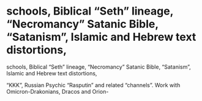 # schools, Biblical “Seth” lineage, “Necromancy” Satanic Bible, “Satanism”, Islamic and Hebrew text distortions,

schools, Biblical “Seth” lineage, “Necromancy” Satanic Bible, “Satanism”, Islamic and Hebrew text distortions,



“KKK”, Russian Psychic “Rasputin” and related “channels”. Work with Omicron-Drakonians, Dracos and Orion-